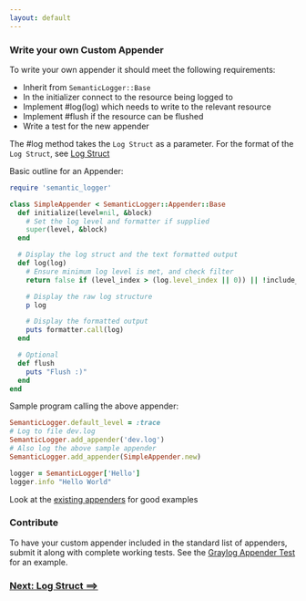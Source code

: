 ```yaml
---
layout: default
---
```


### Write your own Custom Appender

To write your own appender it should meet the following requirements:

* Inherit from `SemanticLogger::Base`
* In the initializer connect to the resource being logged to
* Implement #log(log) which needs to write to the relevant resource
* Implement #flush if the resource can be flushed
* Write a test for the new appender

The #log method takes the `Log Struct` as a parameter.
For the format of the `Log Struct`, see [Log Struct](log_struct.html)

Basic outline for an Appender:

~~~ruby
require 'semantic_logger'

class SimpleAppender < SemanticLogger::Appender::Base
  def initialize(level=nil, &block)
    # Set the log level and formatter if supplied
    super(level, &block)
  end

  # Display the log struct and the text formatted output
  def log(log)
    # Ensure minimum log level is met, and check filter
    return false if (level_index > (log.level_index || 0)) || !include_message?(log)

    # Display the raw log structure
    p log

    # Display the formatted output
    puts formatter.call(log)
  end

  # Optional
  def flush
    puts "Flush :)"
  end
end
~~~

Sample program calling the above appender:

~~~ruby
SemanticLogger.default_level = :trace
# Log to file dev.log
SemanticLogger.add_appender('dev.log')
# Also log the above sample appender
SemanticLogger.add_appender(SimpleAppender.new)

logger = SemanticLogger['Hello']
logger.info "Hello World"
~~~

Look at the [existing appenders](https://github.com/rocketjob/semantic_logger/tree/master/lib/semantic_logger/appender) for good examples

### Contribute

To have your custom appender included in the standard list of appenders, submit it along
with complete working tests.
See the [Graylog Appender Test](https://github.com/rocketjob/semantic_logger/blob/master/test/appender/graylog_test.rb) for an example.

### [Next: Log Struct ==>](log_struct.html)
